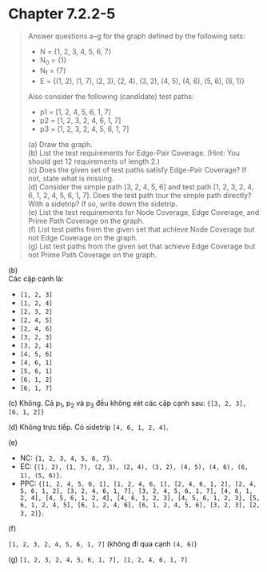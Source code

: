 # Chapter 7.2.2-5

> Answer questions a–g for the graph defined by the following sets:
>- N = {1, 2, 3, 4, 5, 6, 7}
>- N<sub>0</sub> = {1}
>- N<sub>f</sub> = {7}
>- E = {(1, 2), (1, 7), (2, 3), (2, 4), (3, 2), (4, 5), (4, 6), (5, 6), (6, 1)}
>
> Also consider the following (candidate) test paths:
>- p1 = [1, 2, 4, 5, 6, 1, 7]
>- p2 = [1, 2, 3, 2, 4, 6, 1, 7]
>- p3 = [1, 2, 3, 2, 4, 5, 6, 1, 7]
>
> (a) Draw the graph.\
> (b) List the test requirements for Edge-Pair Coverage. (Hint: You should get 12 requirements of length 2.)\
> (c) Does the given set of test paths satisfy Edge-Pair Coverage? If not, state what is missing.\
> (d) Consider the simple path [3, 2, 4, 5, 6] and test path [1, 2, 3, 2, 4, 6, 1, 2, 4, 5, 6, 1, 7]. Does the test path tour the simple path directly? With a sidetrip? If so, write down the sidetrip.\
> (e) List the test requirements for Node Coverage, Edge Coverage, and Prime Path Coverage on the graph.\
> (f) List test paths from the given set that achieve Node Coverage but not Edge Coverage on the graph.\
> (g) List test paths from the given set that achieve Edge Coverage but not Prime Path Coverage on the graph.

(b)\
Các cặp cạnh là:

- ```[1, 2, 3]```
- ```[1, 2, 4]```
- ```[2, 3, 2]```
- ```[2, 4, 5]```
- ```[2, 4, 6]```
- ```[3, 2, 3]```
- ```[3, 2, 4]```
- ```[4, 5, 6]```
- ```[4, 6, 1]```
- ```[5, 6, 1]```
- ```[6, 1, 2]```
- ```[6, 1, 7]```

(c)
Không. Cả p<sub>1</sub>, p<sub>2</sub> và p<sub>3</sub> đều không xét các cặp cạnh sau: ```{[3, 2, 3], [6, 1, 2]}```

(d)
Không trực tiếp. Có sidetrip ```[4, 6, 1, 2, 4]```.

(e)

- NC: ```{1, 2, 3, 4, 5, 6, 7}```.
- EC: ```{(1, 2), (1, 7), (2, 3), (2, 4), (3, 2), (4, 5), (4, 6), (6, 1), (5, 6)}```.
- PPC: ```{[1, 2, 4, 5, 6, 1], [1, 2, 4, 6, 1], [2, 4, 6, 1, 2], [2, 4, 5, 6, 1, 2], [3, 2, 4, 6, 1, 7], [3, 2, 4, 5, 6, 1, 7], [4, 6, 1, 2, 4], [4, 5, 6, 1, 2, 4], [4, 6, 1, 2, 3], [4, 5, 6, 1, 2, 3], [5, 6, 1, 2, 4, 5], [6, 1, 2, 4, 6], [6, 1, 2, 4, 5, 6], [3, 2, 3], [2, 3, 2]}```.

(f)

```[1, 2, 3, 2, 4, 5, 6, 1, 7]``` (không đi qua cạnh ```(4, 6)```)

(g)
```[1, 2, 3, 2, 4, 5, 6, 1, 7], [1, 2, 4, 6, 1, 7]```
